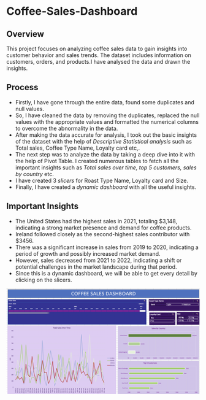 # Coffee-Sales-Dashboard
## Overview
This project focuses on analyzing coffee sales data to gain insights into customer behavior and sales trends. The dataset includes information on customers, orders, and products.I have analysed the data and drawn the insights. 

## Process
* Firstly, I have gone through the entire data, found some duplicates and null values.
* So, I have cleaned the data by removing the duplicates, replaced the null values with the appropriate values and formatted the numerical columns to overcome the abnormality in the data.
* After making the data accurate for analysis, I took out the basic insights of the dataset with the help of _Descriptive Statistical analysis_ such as Total sales, Coffee Type Name, Loyalty card etc,.
* The next step was to analyze the data by taking a deep dive into it with the help of Pivot Table. I created numerous tables to fetch all the important insights such as _Total sales over time, top 5 customers, sales by country_ etc.
* I have created 3 _slicers_ for Roast Type Name, Loyalty card and Size.
* Finally, I have created a _dynamic dashboard_ with all the useful insights.

## Important Insights
  - The United States had the highest sales in 2021, totaling $3,148, indicating a strong market presence and demand for coffee products.
  - Ireland followed closely as the second-highest sales contributor with $3456.
  - There was a significant increase in sales from 2019 to 2020, indicating a period of growth and possibly increased market demand.
  - However, sales decreased from 2021 to 2022, indicating a shift or potential challenges in the market landscape during that period.
  - Since this is a dynamic dashboard, we will be able to get every detail by clicking on the slicers.
 
![Dashboard](https://github.com/VadlamudiLaxmi/Coffee-Sales-Dashboard/blob/main/Coffee_Sales_Dashboard.png)

